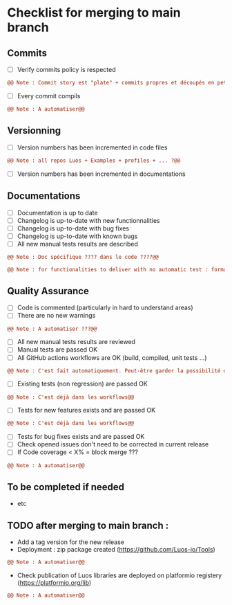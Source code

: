 # **Checklist for merging to main branch**

## Commits
- [ ] Verify commits policy is respected
```diff
@@ Note : Commit story est "plate" + commits propres et découpés en petites fonctionnalités@@
```
- [ ] Every commit compils
```diff
@@ Note : A automatiser@@
```


## Versionning
- [ ] Version numbers has been incremented in code files
```diff
@@ Note : all repos Luos + Examples + profiles + ... ?@@
```
- [ ] Version numbers has been incremented in documentations


## Documentations
- [ ] Documentation is up to date
- [ ] Changelog is up-to-date with new functionnalities
- [ ] Changelog is up-to-date with bug fixes
- [ ] Changelog is up-to-date with known bugs
- [ ] All new manual tests results are described
```diff
@@ Note : Doc spécifique ???? dans le code ????@@
```
```diff
@@ Note : for functionalities to deliver with no automatic test : formalize manual tests between Dev team & QA. Final validation by QA@@
```


## Quality Assurance
- [ ] Code is commented (particularly in hard to understand areas)
- [ ] There are no new warnings
```diff
@@ Note : A automatiser ???@@
```
- [ ] All new manual tests results are reviewed
- [ ] Manual tests are passed OK
- [ ] All GitHub actions workflows are OK (build, compiled, unit tests ...)
```diff
@@ Note : C'est fait automatiquement. Peut-être garder la possibilité de ne pas mettre tous les worflows en status check ?@@
```
- [ ] Existing tests (non regression) are passed OK
```diff
@@ Note : C'est déjà dans les workflows@@
```
- [ ] Tests for new features exists and are passed OK
```diff
@@ Note : C'est déjà dans les workflows@@
```
- [ ] Tests for bug fixes exists and are passed OK
- [ ] Check opened issues don't need to be corrected in current release
- [ ] If Code coverage < X% = block merge ???
```diff
@@ Note : A automatiser@@
```


## To be completed if needed
- etc



## TODO after merging to main branch :
- Add a tag version for the new release
- Deployment : zip package created (https://github.com/Luos-io/Tools)
```diff
@@ Note : A automatiser@@
```
- Check publication of Luos libraries are deployed on platformio registery (https://platformio.org/lib)
```diff
@@ Note : A automatiser@@
```
